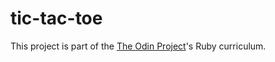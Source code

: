 # tic-tac-toe
This project is part of the [The Odin Project](https://www.theodinproject.com/)'s Ruby curriculum.
